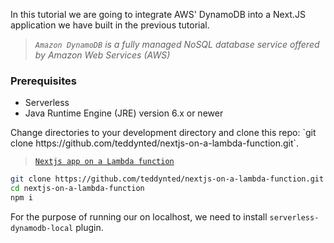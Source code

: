 In this tutorial we are going to integrate AWS' DynamoDB into a Next.JS application we have built in the previous tutorial.
> _`Amazon DynamoDB` is a fully managed NoSQL database service offered by Amazon Web Services (AWS)_

### Prerequisites
* Serverless
* Java Runtime Engine (JRE) version 6.x or newer

<p class="markdown-paragraph">Change directories to your development directory and clone this repo: `git clone https://github.com/teddynted/nextjs-on-a-lambda-function.git`.</p>

> [`Nextjs app on a Lambda function`](https://teddykekana.com/blog/running-nextjs-app-on-a-lambda-function)

```bash
git clone https://github.com/teddynted/nextjs-on-a-lambda-function.git
cd nextjs-on-a-lambda-function
npm i
```

For the purpose of running our on localhost, we need to install `serverless-dynamodb-local` plugin.
